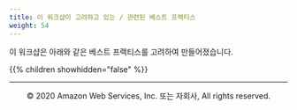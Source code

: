 ```yaml
---
title: 이 워크샵이 고려하고 있는 / 관련된 베스트 프랙티스
weight: 54
---
```


이 워크샵은 아래와 같은 베스트 프랙티스를 고려하여 만들어졌습니다.

{{% children showhidden="false" %}}


---
<p align="center">
© 2020 Amazon Web Services, Inc. 또는 자회사, All rights reserved.
</p>
